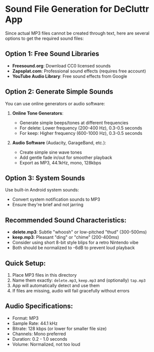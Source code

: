 # Sound File Generation for DeCluttr App

Since actual MP3 files cannot be created through text, here are several options to get the required sound files:

## Option 1: Free Sound Libraries

- **Freesound.org**: Download CC0 licensed sounds
- **Zapsplat.com**: Professional sound effects (requires free account)
- **YouTube Audio Library**: Free sound effects from Google

## Option 2: Generate Simple Sounds

You can use online generators or audio software:

1. **Online Tone Generators**:

   - Generate simple beeps/tones at different frequencies
   - For delete: Lower frequency (200-400 Hz), 0.3-0.5 seconds
   - For keep: Higher frequency (600-1000 Hz), 0.3-0.5 seconds

2. **Audio Software** (Audacity, GarageBand, etc.):
   - Create simple sine wave tones
   - Add gentle fade in/out for smoother playback
   - Export as MP3, 44.1kHz, mono, 128kbps

## Option 3: System Sounds

Use built-in Android system sounds:

- Convert system notification sounds to MP3
- Ensure they're brief and not jarring

## Recommended Sound Characteristics:

- **delete.mp3**: Subtle "whoosh" or low-pitched "thud" (300-500ms)
- **keep.mp3**: Pleasant "ding" or "chime" (200-400ms)
- Consider using short 8-bit style blips for a retro Nintendo vibe
- Both should be normalized to -6dB to prevent loud playback

## Quick Setup:

1. Place MP3 files in this directory
2. Name them exactly: `delete.mp3`, `keep.mp3` and (optionally) `tap.mp3`
3. App will automatically detect and use them
4. If files are missing, audio will fail gracefully without errors

## Audio Specifications:

- Format: MP3
- Sample Rate: 44.1 kHz
- Bitrate: 128 kbps (or lower for smaller file size)
- Channels: Mono preferred
- Duration: 0.2 - 1.0 seconds
- Volume: Normalized, not too loud

